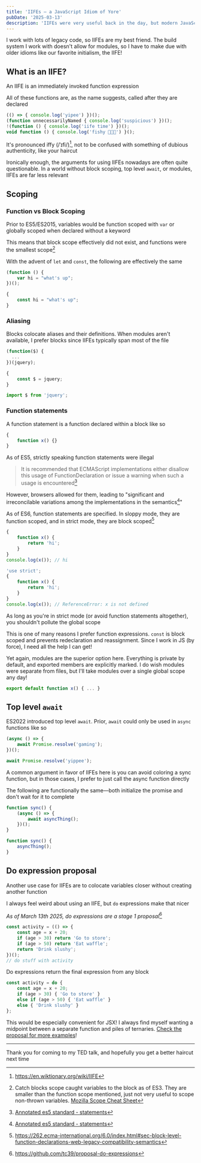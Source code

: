 ```yaml
---
title: 'IIFEs — a JavaScript Idiom of Yore'
pubDate: '2025-03-13'
description: 'IIFEs were very useful back in the day, but modern JavaScript has made them irrelevant'
---
```


I work with lots of legacy code, so IIFEs are my best friend. The build system I work with doesn't allow for modules, so I have to make due with older idioms like our favorite initialism, the IIFE!

## What is an IIFE?

An IIFE is an immediately invoked function expression

All of these functions are, as the name suggests, called after they are declared

<!-- prettier-ignore -->
```js
(() => { console.log('yipee') })();
(function unnecessarilyNamed { console.log('suspicious') })();
!(function () { console.log('iife time') })();
void function () { console.log('fishy 🤔🤔🤔') }(); 
```

It's pronounced iffy (/ˈɪfi/)[^iifePronunciation], not to be confused with something of dubious authenticity, like your haircut

[^iifePronunciation]: https://en.wiktionary.org/wiki/IIFE

Ironically enough, the arguments for using IIFEs nowadays are often quite questionable. In a world without block scoping, top level `await`, or modules, IIFEs are far less relevant

## Scoping

### Function vs Block Scoping

Prior to ES5/ES2015, variables would be function scoped with `var` or globally scoped when declared without a keyword

This means that block scope effectively did not exist, and functions were the smallest scope[^tryCatchScope]

[^tryCatchScope]: Catch blocks scope caught variables to the block as of ES3. They are smaller than the function scope mentioned, just not very useful to scope non-thrown variables. [Mozilla Scope Cheat Sheet](scopeCheatSheet)

[scopeCheatSheet]: https://web.archive.org/web/20121022212951/https://developer.mozilla.org/en-US/docs/JavaScript/Reference/Scope_Cheatsheet

With the advent of `let` and `const`, the following are effectively the same

```js
(function () {
	var hi = "what's up";
})();
```

```js
{
	const hi = "what's up";
}
```

### Aliasing

Blocks colocate aliases and their definitions. When modules aren't available, I prefer blocks since IIFEs typically span most of the file

```js
(function($) {
  ...
})(jquery);
```

```js
{
	const $ = jquery;
}
```

```js
import $ from 'jquery';
```

### Function statements

A function statement is a function declared within a block like so

```js
{
	function x() {}
}
```

As of ES5, strictly speaking function statements were illegal

> It is recommended that ECMAScript implementations either disallow this usage of FunctionDeclaration or issue a warning when such a usage is encountered[^es5StatementSpec]

However, browsers allowed for them, leading to "significant and irreconcilable variations among the implementations in the semantics[^es5StatementSpec]"

[^es5StatementSpec]: [Annotated es5 standard - statements](https://es5.github.io/#x12)

As of ES6, function statements are specified. In sloppy mode, they are function scoped, and in strict mode, they are block scoped[^blockLevelDeclarations]

[^blockLevelDeclarations]: https://262.ecma-international.org/6.0/index.html#sec-block-level-function-declarations-web-legacy-compatibility-semantics

```js
{
	function x() {
		return 'hi';
	}
}
console.log(x()); // hi
```

```js
'use strict';
{
	function x() {
		return 'hi';
	}
}
console.log(x()); // ReferenceError: x is not defined
```

As long as you're in strict mode (or avoid function statements altogether), you shouldn't pollute the global scope

This is one of many reasons I prefer function expressions. `const` is block scoped and prevents redeclaration and reassignment. Since I work in JS (by force), I need all the help I can get!

Yet again, modules are the superior option here. Everything is private by default, and exported members are explicitly marked. I do wish modules were separate from files, but I'll take modules over a single global scope any day!

```js
export default function x() { ... }
```

## Top level `await`

ES2022 introduced top level `await`. Prior, `await` could only be used in `async` functions like so

```js
(async () => {
	await Promise.resolve('gaming');
})();
```

```js
await Promise.resolve('yippee');
```

A common argument in favor of IIFEs here is you can avoid coloring a sync function, but in those cases, I prefer to just call the async function directly

The following are functionally the same—both initialize the promise and don't wait for it to complete

```js
function sync() {
	(async () => {
		await asyncThing();
	})();
}
```

```js
function sync() {
	asyncThing();
}
```

## Do expression proposal

Another use case for IIFEs are to colocate variables closer without creating another function

I always feel weird about using an IIFE, but `do` expressions make that nicer

_As of March 13th 2025, do expressions are a stage 1 proposal_[^doExpression]

[^doExpression]: https://github.com/tc39/proposal-do-expressions

```js
const activity = (() => {
	const age = x + 20;
	if (age > 30) return 'Go to store';
	if (age > 50) return 'Eat waffle';
	return 'Drink slushy';
})();
// do stuff with activity
```

Do expressions return the final expression from any block

<!-- prettier-ignore -->
```js
const activity = do {
	const age = x + 20;
	if (age > 30) { 'Go to store' }
	else if (age > 50) { 'Eat waffle' }
	else { 'Drink slushy' }
};
```

This would be especially convenient for JSX! I always find myself wanting a midpoint between a separate function and piles of ternaries. [Check the proposal for more examples](https://github.com/tc39/proposal-do-expressions)!

---

Thank you for coming to my TED talk, and hopefully you get a better haircut next time
